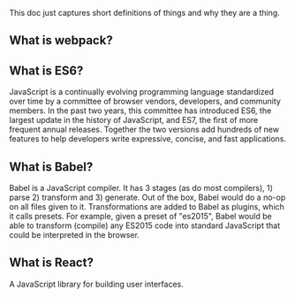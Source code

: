 This doc just captures short definitions of things and why they are a thing.


## What is webpack?

## What is ES6?
JavaScript is a continually evolving programming language standardized over time by a committee of browser vendors, developers, and community members. In the past two years, this committee has introduced ES6, the largest update in the history of JavaScript, and ES7, the first of more frequent annual releases. Together the two versions add hundreds of new features to help developers write expressive, concise, and fast applications.

## What is Babel?
Babel is a JavaScript compiler. It has 3 stages (as do most compilers), 1) parse 2) transform and 3) generate. Out of the box, Babel would do a no-op on all files given to it. Transformations are added to Babel as plugins, which it calls presets. For example, given a preset of "es2015", Babel would be able to transform (compile) any ES2015 code into standard JavaScript that could be interpreted in the browser.

## What is React?
A JavaScript library for building user interfaces.

